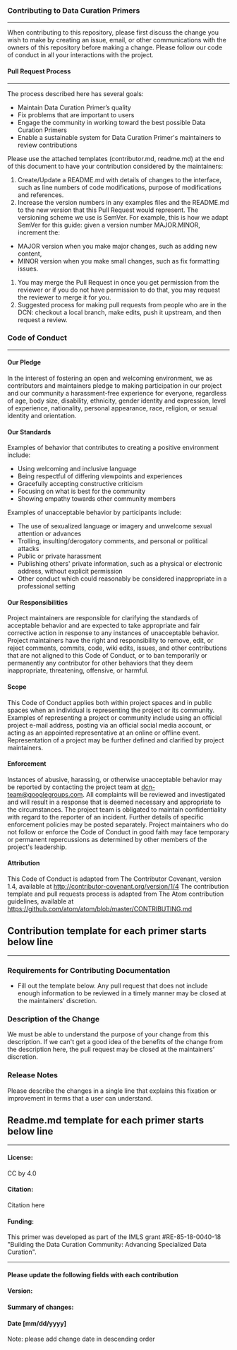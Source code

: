 ### Contributing to Data Curation Primers
_________
When contributing to this repository, please first discuss the change you wish to make by creating an issue, email, or other communications with the owners of this repository before making a change.
Please follow our code of conduct in all your interactions with the project.
#### Pull Request Process
____
The process described here has several goals:
- Maintain Data Curation Primer’s quality
- Fix problems that are important to users
- Engage the community in working toward the best possible Data Curation Primers
- Enable a sustainable system for Data Curation Primer's maintainers to review contributions

Please use the attached templates (contributor.md, readme.md) at the end of this document to have your contribution considered by the maintainers:
1. Create/Update a README.md with details of changes to the interface, such as  line numbers of code modifications, purpose of modifications and references.
1. Increase the version numbers in any examples files and the README.md to the new version that this Pull Request would represent. The versioning scheme we use is SemVer. For example, this is how we adapt SemVer for this guide: given a version number MAJOR.MINOR, increment the:
  + MAJOR version when you make major changes, such as adding new content,
  + MINOR version when you make small changes, such as fix formatting issues.
1. You may merge the Pull Request in once you get permission from the reviewer or if you do not have permission to do that, you may request the reviewer to merge it for you.
1. Suggested process for making pull requests from people who are in the DCN: checkout a local branch, make edits, push it upstream, and then request a review.

### Code of Conduct
_____
#### Our Pledge
In the interest of fostering an open and welcoming environment, we as contributors and maintainers pledge to making participation in our project and our community a harassment-free experience for everyone, regardless of age, body size, disability, ethnicity, gender identity and expression, level of experience, nationality, personal appearance, race, religion, or sexual identity and orientation.
#### Our Standards
Examples of behavior that contributes to creating a positive environment include:
- Using welcoming and inclusive language
- Being respectful of differing viewpoints and experiences
- Gracefully accepting constructive criticism
- Focusing on what is best for the community
- Showing empathy towards other community members

Examples of unacceptable behavior by participants include:
- The use of sexualized language or imagery and unwelcome sexual attention or advances
- Trolling, insulting/derogatory comments, and personal or political attacks
- Public or private harassment
- Publishing others' private information, such as a physical or electronic address, without explicit permission
- Other conduct which could reasonably be considered inappropriate in a professional setting

#### Our Responsibilities
Project maintainers are responsible for clarifying the standards of acceptable behavior and are expected to take appropriate and fair corrective action in response to any instances of unacceptable behavior.
Project maintainers have the right and responsibility to remove, edit, or reject comments, commits, code, wiki edits, issues, and other contributions that are not aligned to this Code of Conduct, or to ban temporarily or permanently any contributor for other behaviors that they deem inappropriate, threatening, offensive, or harmful.
#### Scope
This Code of Conduct applies both within project spaces and in public spaces when an individual is representing the project or its community. Examples of representing a project or community include using an official project e-mail address, posting via an official social media account, or acting as an appointed representative at an online or offline event. Representation of a project may be further defined and clarified by project maintainers.
#### Enforcement
Instances of abusive, harassing, or otherwise unacceptable behavior may be reported by contacting the project team at dcn-team@googlegroups.com. All complaints will be reviewed and investigated and will result in a response that is deemed necessary and appropriate to the circumstances. The project team is obligated to maintain confidentiality with regard to the reporter of an incident. Further details of specific enforcement policies may be posted separately.
Project maintainers who do not follow or enforce the Code of Conduct in good faith may face temporary or permanent repercussions as determined by other members of the project's leadership.
#### Attribution
This Code of Conduct is adapted from The Contributor Covenant, version 1.4, available at http://contributor-covenant.org/version/1/4
The contribution template and pull requests process is adapted from The Atom contribution guidelines, available at https://github.com/atom/atom/blob/master/CONTRIBUTING.md


## Contribution template for each primer starts below line
-----

### Requirements for Contributing Documentation

* Fill out the template below. Any pull request that does not include enough information to be reviewed in a timely manner may be closed at the maintainers' discretion.

### Description of the Change



We must be able to understand the purpose of your change from this description. If we can't get a good idea of the benefits of the change from the description here, the pull request may be closed at the maintainers' discretion.



### Release Notes



Please describe the changes in a single line that explains this fixation or improvement in terms that a user can understand.





## Readme.md template for each primer starts below line
---
#### License:



CC by 4.0


#### Citation:



Citation here


#### Funding:


This primer was developed as part of the IMLS grant #RE-85-18-0040-18 "Building the Data Curation Community: Advancing Specialized Data Curation".


_____________

#### Please update the following fields with each contribution

<!--

-->

#### Version:

<!--

-->


#### Summary of changes:
<!--

-->

#### Date [mm/dd/yyyy]

Note: please add change date in descending order
